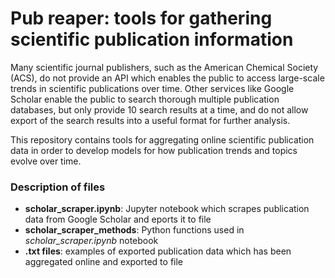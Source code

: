 # Pub reaper: tools for gathering scientific publication information

Many scientific journal publishers, such as the American Chemical Society (ACS), do not provide an API which enables the public to access large-scale trends in scientific publications over time. Other services like Google Scholar enable the public to search thorough multiple publication databases, but only provide 10 search results at a time, and do not allow export of the search results into a useful format for further analysis.


This repository contains tools for aggregating online scientific publication data in order to develop models for how publication trends and topics evolve over time.

### Description of files
* **scholar_scraper.ipynb**: Jupyter notebook which scrapes publication data from Google Scholar and eports it to file
* **scholar_scraper_methods**: Python functions used in *scholar_scraper.ipynb* notebook
* **.txt files**: examples of exported publication data which has been aggregated online and exported to file
